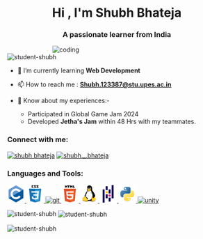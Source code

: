 <h1 align="center">Hi , I'm Shubh Bhateja</h1>
<h3 align="center">A passionate learner from India</h3>

<img align="right" alt="coding" width=400px src="https://i.pinimg.com/originals/81/17/8b/81178b47a8598f0c81c4799f2cdd4057.gif">

<p align="left"> <img src="https://komarev.com/ghpvc/?username=student-shubh&label=Profile%20views&color=0e75b6&style=flat" alt="student-shubh" /> </p>

- 🌱 I’m currently learning **Web Development**

- 📫 How to reach me : **Shubh.123387@stu.upes.ac.in**

- 📄 Know about my experiences:-
  - Participated in Global Game Jam 2024
  - Developed **Jetha's Jam** within 48 Hrs with my teammates.

  

<h3 align="left">Connect with me:</h3>
<p align="left">
<a href="https://linkedin.com/in/shubh bhateja" target="blank"><img align="center" src="https://raw.githubusercontent.com/rahuldkjain/github-profile-readme-generator/master/src/images/icons/Social/linked-in-alt.svg" alt="shubh bhateja" height="30" width="40" /></a>
<a href="https://instagram.com/shubh._.bhateja" target="blank"><img align="center" src="https://raw.githubusercontent.com/rahuldkjain/github-profile-readme-generator/master/src/images/icons/Social/instagram.svg" alt="shubh._.bhateja" height="30" width="40" /></a>
</p>

<h3 align="left">Languages and Tools:</h3>
<p align="left"> <a href="https://www.cprogramming.com/" target="_blank" rel="noreferrer"> <img src="https://raw.githubusercontent.com/devicons/devicon/master/icons/c/c-original.svg" alt="c" width="40" height="40"/> </a> <a href="https://www.w3schools.com/css/" target="_blank" rel="noreferrer"> <img src="https://raw.githubusercontent.com/devicons/devicon/master/icons/css3/css3-original-wordmark.svg" alt="css3" width="40" height="40"/> </a> <a href="https://git-scm.com/" target="_blank" rel="noreferrer"> <img src="https://www.vectorlogo.zone/logos/git-scm/git-scm-icon.svg" alt="git" width="40" height="40"/> </a> <a href="https://www.w3.org/html/" target="_blank" rel="noreferrer"> <img src="https://raw.githubusercontent.com/devicons/devicon/master/icons/html5/html5-original-wordmark.svg" alt="html5" width="40" height="40"/> </a> <a href="https://www.linux.org/" target="_blank" rel="noreferrer"> <img src="https://raw.githubusercontent.com/devicons/devicon/master/icons/linux/linux-original.svg" alt="linux" width="40" height="40"/> </a> <a href="https://pandas.pydata.org/" target="_blank" rel="noreferrer"> <img src="https://raw.githubusercontent.com/devicons/devicon/2ae2a900d2f041da66e950e4d48052658d850630/icons/pandas/pandas-original.svg" alt="pandas" width="40" height="40"/> </a> <a href="https://www.python.org" target="_blank" rel="noreferrer"> <img src="https://raw.githubusercontent.com/devicons/devicon/master/icons/python/python-original.svg" alt="python" width="40" height="40"/> </a> <a href="https://unity.com/" target="_blank" rel="noreferrer"> <img src="https://www.vectorlogo.zone/logos/unity3d/unity3d-icon.svg" alt="unity" width="40" height="40"/> </a> </p>

<p><img align="left" src="https://github-readme-stats.vercel.app/api/top-langs?username=student-shubh&show_icons=true&locale=en&layout=compact" alt="student-shubh" /></p>

<p>&nbsp;<img align="center" src="https://github-readme-stats.vercel.app/api?username=student-shubh&show_icons=true&locale=en" alt="student-shubh" /></p>

<p><img align="center" src="https://github-readme-streak-stats.herokuapp.com/?user=student-shubh&" alt="student-shubh" /></p>
